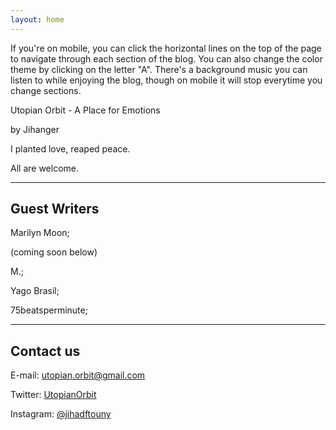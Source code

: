 ```yaml
---
layout: home
---
```

>
If you're on mobile, you can click the horizontal lines on the top of the page to navigate through each section of the blog. You can also change the color theme by clicking on the letter "A". There's a background music you can listen to while enjoying the blog, though on mobile it will stop everytime you change sections.

Utopian Orbit - A Place for Emotions

by Jihanger

I planted love, reaped peace.

All are welcome.

<hr>

<h2>Guest Writers </h2>

Marilyn Moon;

(coming soon below)

M.;

Yago Brasil;

75beatsperminute;



<hr>

<h2>Contact us</h2>

E-mail: <a href = "mailto: utopian.orbit@gmail.com">utopian.orbit@gmail.com</a>

Twitter: <a href="https://twitter.com/UtopianOrbit">UtopianOrbit</a>

Instagram: <a href="https://www.instagram.com/jihadftouny/">@jihadftouny</a>
